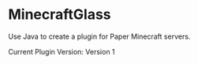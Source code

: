 # MinecraftGlass

Use Java to create a plugin for Paper Minecraft servers.

Current Plugin Version: Version 1
